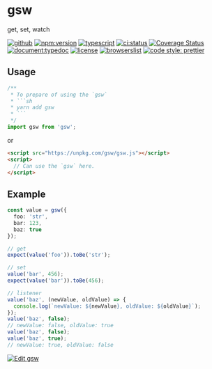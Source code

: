 # gsw

get, set, watch

[![github](https://badgen.net/badge//nju33,gsw/000?icon=github&list=1)](https://github.com/nju33/gsw)
[![npm:version](https://badgen.net/npm/v/gsw?icon=npm&label=)](https://www.npmjs.com/package/gsw)
[![typescript](https://badgen.net/badge/lang/typescript/0376c6)](https://www.typescriptlang.org/)
[![ci:status](https://badgen.net/circleci/github/nju33/gsw)](https://circleci.com/gh/nju33/gsw)
[![Coverage Status](https://coveralls.io/repos/github/nju33/gsw/badge.svg?branch=master)](https://coveralls.io/github/nju33/gsw?branch=master)
[![document:typedoc](https://badgen.net/badge/document/typedoc/9602ff)](https://docs--gsw.netlify.com/)
[![license](https://badgen.net/npm/license/gsw)](https://github.com/nju33/gsw/blob/master/LICENSE)
[![browserslist](https://badgen.net/badge/browserslist/chrome,edge/ffd539?list=1)](https://browserl.ist/?q=last+1+chrome+version%2C+last+1+edge+version)
[![code style: prettier](https://badgen.net/badge//prettier/ff69b3?label=code%20style)](https://github.com/prettier/prettier)

## Usage

````js
/**
 * To prepare of using the `gsw`
 * ```sh
 * yarn add gsw
 * ```
 */
import gsw from 'gsw';
````

or

```html
<script src="https://unpkg.com/gsw/gsw.js"></script>
<script>
  // Can use the `gsw` here.
</script>
```

## Example

```ts
const value = gsw({
  foo: 'str',
  bar: 123,
  baz: true
});

// get
expect(value('foo')).toBe('str');

// set
value('bar', 456);
expect(value('bar')).toBe(456);

// listener
value('baz', (newValue, oldValue) => {
  console.log(`newValue: ${newValue}, oldValue: ${oldValue}`);
});
value('baz', false);
// newValue: false, oldValue: true
value('baz', false);
value('baz', true);
// newValue: true, oldValue: false
```

[![Edit gsw](https://codesandbox.io/static/img/play-codesandbox.svg)](https://codesandbox.io/s/wn2myjq6lw?module=%2Fsrc%2Findex.ts)
